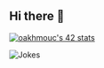 ## Hi there 👋

<!--
**O-A5M/O-A5M** is a ✨ _special_ ✨ repository because its `README.md` (this file) appears on your GitHub profile.

Here are some ideas to get you started:

- 🔭 I’m currently working on ...
- 🌱 I’m currently learning ...
- 👯 I’m looking to collaborate on ...
- 🤔 I’m looking for help with ...
- 💬 Ask me about ...
- 📫 How to reach me: ...
- 😄 Pronouns: ...
- ⚡ Fun fact: ...
-->
<!-- ![](https://badge.mediaplus.ma/binary/oakhmouc) -->
[![oakhmouc's 42 stats](https://badge.mediaplus.ma/binary/oakhmouc)](https://github.com/oakoudad/badge42)

![Jokes](https://readme-jokes.vercel.app/api)
